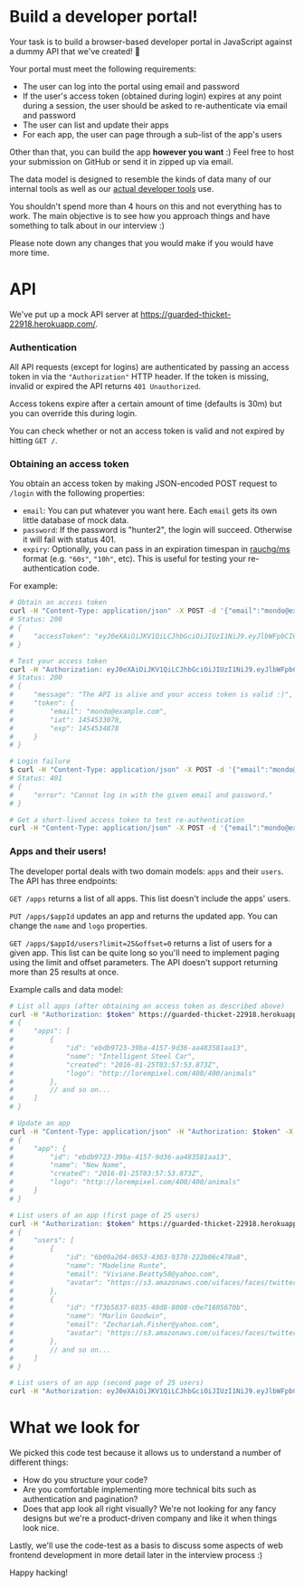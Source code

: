 # Build a developer portal!

Your task is to build a browser-based developer portal in JavaScript against a dummy API that we've created! 🎉

Your portal must meet the following requirements:

- The user can log into the portal using email and password
- If the user's access token (obtained during login) expires at any point during a session, the user should be asked to re-authenticate via email and password
- The user can list and update their apps
- For each app, the user can page through a sub-list of the app's users

Other than that, you can build the app **however you want** :) Feel free to host your submission on GitHub or send it in zipped up via email.

The data model is designed to resemble the kinds of data many of our internal tools as well as our [actual developer tools](https://monzo.com/blog/2016/02/03/mondo-api/) use.

You shouldn't spend more than 4 hours on this and not everything has to work. The main objective is to see how you approach things and have something to talk about in our interview :)

Please note down any changes that you would make if you would have more time.

# API

We've put up a mock API server at https://guarded-thicket-22918.herokuapp.com/.

### Authentication

All API requests (except for logins) are authenticated by passing an access token in via the `"Authorization"` HTTP header. If the token is missing, invalid or expired the API returns `401 Unauthorized`.

Access tokens expire after a certain amount of time (defaults is 30m) but you can override this during login.

You can check whether or not an access token is valid and not expired by hitting `GET /`.

### Obtaining an access token

You obtain an access token by making JSON-encoded POST request to `/login` with the following properties:
- `email`: You can put whatever you want here. Each `email` gets its own little database of mock data.
- `password`: If the password is "hunter2", the login will succeed. Otherwise it will fail with status 401.
- `expiry`: Optionally, you can pass in an expiration timespan in [rauchg/ms](https://github.com/rauchg/ms.js) format (e.g. `"60s"`, `"10h"`, etc). This is useful for testing your re-authentication code.

For example:
```bash
# Obtain an access token
curl -H "Content-Type: application/json" -X POST -d '{"email":"mondo@example.com","password":"hunter2"}' https://guarded-thicket-22918.herokuapp.com/login
# Status: 200
# {
#     "accessToken": "eyJ0eXAiOiJKV1QiLCJhbGciOiJIUzI1NiJ9.eyJlbWFpbCI6Im1vbmRvQGV4YW1wbGUuY29tIiwiaWF0IjoxNDU0NTMzMDc4LCJleH# AiOjE0NTQ1MzQ4Nzh9.9nnNyJaR-oZeOjlGFUrimSuLzRUJ3kfzuxbQwTuODBg"
# }

# Test your access token
curl -H "Authorization: eyJ0eXAiOiJKV1QiLCJhbGciOiJIUzI1NiJ9.eyJlbWFpbCI6Im1vbmRvQGV4YW1wbGUuY29tIiwiaWF0IjoxNDU0NTMzMDc4LCJleHAiOjE0NTQ1MzQ4Nzh9.9nnNyJaR-oZeOjlGFUrimSuLzRUJ3kfzuxbQwTuODBg" https://guarded-thicket-22918.herokuapp.com/
# Status: 200
# {
#     "message": "The API is alive and your access token is valid :)",
#     "token": {
#         "email": "mondo@example.com",
#         "iat": 1454533078,
#         "exp": 1454534878
#     }
# }

# Login failure
$ curl -H "Content-Type: application/json" -X POST -d '{"email":"mondo@example.com","password":"not hunter2"}' https://guarded-thicket-22918.herokuapp.com/login
# Status: 401
# {
#     "error": "Cannot log in with the given email and password."
# }

# Get a short-lived access token to test re-authentication
curl -H "Content-Type: application/json" -X POST -d '{"email":"mondo@example.com","password":"hunter2","expiry":"10s"}' https://guarded-thicket-22918.herokuapp.com/login
```

### Apps and their users!

The developer portal deals with two domain models: `apps` and their `users`. The API has three endpoints:

`GET /apps` returns a list of all apps. This list doesn't include the apps' users.

`PUT /apps/$appId` updates an app and returns the updated app. You can change the `name` and `logo` properties.

`GET /apps/$appId/users?limit=25&offset=0` returns a list of users for a given app. This list can be quite long so you'll need to implement paging using the limit and offset parameters. The API doesn't support returning more than 25 results at once.

Example calls and data model:
```bash
# List all apps (after obtaining an access token as described above)
curl -H "Authorization: $token" https://guarded-thicket-22918.herokuapp.com/apps
# {
#     "apps": [
#         {
#             "id": "ebdb9723-39ba-4157-9d36-aa483581aa13",
#             "name": "Intelligent Steel Car",
#             "created": "2016-01-25T03:57:53.873Z",
#             "logo": "http://lorempixel.com/400/400/animals"
#         },
#         // and so on...
#     ]
# }

# Update an app
curl -H "Content-Type: application/json" -H "Authorization: $token" -X PUT -d '{"name":"New Name"}' https://guarded-thicket-22918.herokuapp.com/apps/ebdb9723-39ba-4157-9d36-aa483581aa13
# {
#     "app": {
#         "id": "ebdb9723-39ba-4157-9d36-aa483581aa13",
#         "name": "New Name",
#         "created": "2016-01-25T03:57:53.873Z",
#         "logo": "http://lorempixel.com/400/400/animals"
#     }
# }

# List users of an app (first page of 25 users)
curl -H "Authorization: $token" https://guarded-thicket-22918.herokuapp.com/apps/ebdb9723-39ba-4157-9d36-aa483581aa13/users
# {
#     "users": [
#         {
#             "id": "6b09a204-0653-4303-9370-222b06c478a8",
#             "name": "Madeline Runte",
#             "email": "Viviane.Beatty58@yahoo.com",
#             "avatar": "https://s3.amazonaws.com/uifaces/faces/twitter/chrisstumph/128.jpg"
#         },
#         {
#             "id": "f73b5837-6035-40d8-8008-c0e71605670b",
#             "name": "Marlin Goodwin",
#             "email": "Zechariah.Fisher@yahoo.com",
#             "avatar": "https://s3.amazonaws.com/uifaces/faces/twitter/HenryHoffman/128.jpg"
#         },
#         // and so on...
#     ]
# }

# List users of an app (second page of 25 users)
curl -H "Authorization: eyJ0eXAiOiJKV1QiLCJhbGciOiJIUzI1NiJ9.eyJlbWFpbCI6Im1vbmRvQGV4YW1wbGUuY29tIiwiaWF0IjoxNDU0NTM1MDg4LCJleHAiOjE0NTQ1MzY4ODh9.7ehzJgS_OojT37j076I05l1ZNKc62AKOpL-aeqR0GkM" https://guarded-thicket-22918.herokuapp.com/apps/ebdb9723-39ba-4157-9d36-aa483581aa13/users?offset=25
```

# What we look for

We picked this code test because it allows us to understand a number of different things:

- How do you structure your code?
- Are you comfortable implementing more technical bits such as authentication and pagination?
- Does that app look all right visually? We're not looking for any fancy designs but we're a product-driven company and like it when things look nice.

Lastly, we'll use the code-test as a basis to discuss some aspects of web frontend development in more detail later in the interview process :)

Happy hacking!
